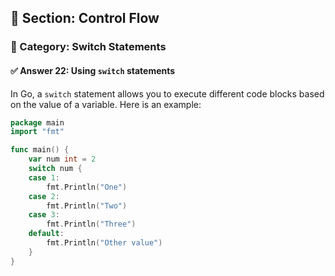 ## 📘 Section: Control Flow  
### 🔹 Category: Switch Statements  
#### ✅ Answer 22: Using `switch` statements

In Go, a `switch` statement allows you to execute different code blocks based on the value of a variable. Here is an example:

```go
package main
import "fmt"

func main() {
    var num int = 2
    switch num {
    case 1:
        fmt.Println("One")
    case 2:
        fmt.Println("Two")
    case 3:
        fmt.Println("Three")
    default:
        fmt.Println("Other value")
    }
}
```
